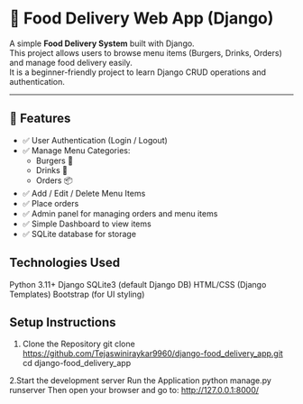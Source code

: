 # 🍔 Food Delivery Web App (Django)

A simple **Food Delivery System** built with Django.  
This project allows users to browse menu items (Burgers, Drinks, Orders) and manage food delivery easily.  
It is a beginner-friendly project to learn Django CRUD operations and authentication.

---

## 🚀 Features
- ✅ User Authentication (Login / Logout)
- ✅ Manage Menu Categories:
  - Burgers 🍔
  - Drinks 🥤
  - Orders 📦
- ✅ Add / Edit / Delete Menu Items
- ✅ Place orders
- ✅ Admin panel for managing orders and menu items
- ✅ Simple Dashboard to view items
- ✅ SQLite database for storage


## Technologies Used
Python 3.11+
Django
SQLite3 (default Django DB)
HTML/CSS (Django Templates)
Bootstrap (for UI styling)



## Setup Instructions
1. Clone the Repository
git clone https://github.com/Tejaswiniraykar9960/django-food_delivery_app.git
cd django-food_delivery_app

2.Start the development server
Run the Application
python manage.py runserver
Then open your browser and go to:
 http://127.0.0.1:8000/




